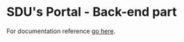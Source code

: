 # SDU's Portal - Back-end part

For documentation reference [go here](https://github.com/benzo-gs1/portal.sdu.docs/blob/master/back-end/index.md).
